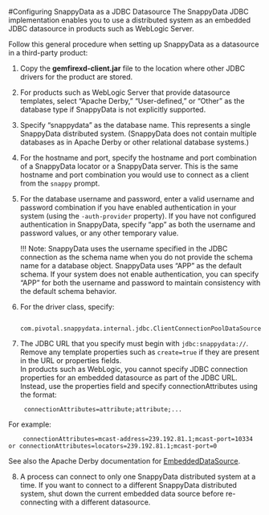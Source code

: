 #Configuring SnappyData as a JDBC Datasource
The SnappyData JDBC implementation enables you to use a distributed system as an embedded JDBC datasource in products such as WebLogic Server.

Follow this general procedure when setting up SnappyData as a datasource in a third-party product:

1. Copy the **gemfirexd-client.jar** file to the location where other JDBC drivers for the product are stored.

2. For products such as WebLogic Server that provide datasource templates, select “Apache Derby,” “User-defined,” or “Other” as the database type if SnappyData is not explicitly supported.

3. Specify “snappydata” as the database name. This represents a single SnappyData distributed system. (SnappyData does not contain multiple databases as in Apache Derby or other relational database systems.)

4. For the hostname and port, specify the hostname and port combination of a SnappyData locator or a SnappyData server. This is the same hostname and port combination you would use to connect as a client from the `snappy` prompt.

5. For the database username and password, enter a valid username and password combination if you have enabled authentication in your system (using the `-auth-provider` property).
If you have not configured authentication in SnappyData, specify “app” as both the username and password values, or any other temporary value.

	!!! Note:
		SnappyData uses the username specified in the JDBC connection as the schema name when you do not provide the schema name for a database object. SnappyData uses “APP” as the default schema. If your system does not enable authentication, you can specify “APP” for both the username and password to maintain consistency with the default schema behavior.

6. For the driver class, specify: 

        com.pivotal.snappydata.internal.jdbc.ClientConnectionPoolDataSource

7. The JDBC URL that you specify must begin with `jdbc:snappydata://`. Remove any template properties such as `create=true` if they are present in the URL or properties fields.</br>
 In products such as WebLogic, you cannot specify JDBC connection properties for an embedded datasource as part of the JDBC URL. Instead, use the properties field and specify connectionAttributes using the format:
        
        connectionAttributes=attribute;attribute;...
For example:

        connectionAttributes=mcast-address=239.192.81.1;mcast-port=10334 or connectionAttributes=locators=239.192.81.1;mcast-port=0
See also the Apache Derby documentation for [EmbeddedDataSource](http://db.apache.org/derby/docs/10.4/publishedapi/jdbc3/org/apache/derby/jdbc/EmbeddedDataSource.html).
        
8. A process can connect to only one SnappyData distributed system at a time. If you want to connect to a different SnappyData distributed system, shut down the current embedded data source before re-connecting with a different datasource.
